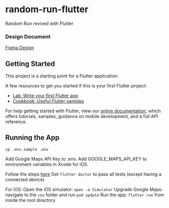 # random-run-flutter

Random Run revived with Flutter

### Design Document

[Figma Design](https://www.figma.com/file/2BBMVqkQdfhjSISrbJwdfO/Random-Run?node-id=0%3A1)

## Getting Started

This project is a starting point for a Flutter application.

A few resources to get you started if this is your first Flutter project:

- [Lab: Write your first Flutter app](https://flutter.dev/docs/get-started/codelab)
- [Cookbook: Useful Flutter samples](https://flutter.dev/docs/cookbook)

For help getting started with Flutter, view our
[online documentation](https://flutter.dev/docs), which offers tutorials,
samples, guidance on mobile development, and a full API reference.

## Running the App

```
cp .env.sample .env
```

Add Google Maps API Key to .env. Add GOOGLE_MAPS_API_KEY to environment variables in Xcode for iOS.

Follow the steps [here](https://flutter.dev/docs/get-started/install)
Get `flutter doctor` to pass all tests (except having a connected device)

For iOS:
Open the iOS simulator: `open -a Simulator`
Upgrade Google Maps: navigate to the `ios` folder and run `pod update`
Run the app: `flutter run` from inside the root directory
